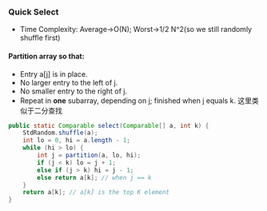 ### Quick Select
* Time Complexity: Average->O(N); Worst->1/2 N^2(so we still randomly shuffle first) 

#### Partition array so that: 
* Entry a[j] is in place.
* No larger entry to the left of j.
* No smaller entry to the right of j.
* Repeat in **one** subarray, depending on j; finished when j equals k. 这里类似于二分查找

```java
public static Comparable select(Comparable[] a, int k) {
	StdRandom.shuffle(a);
	int lo = 0, hi = a.length - 1;
	while (hi > lo) {
		int j = partition(a, lo, hi);
		if (j < k) lo = j + 1;
		else if (j > k) hi = j - 1;
		else return a[k]; // when j == k
	}
	return a[k]; // a[k] is the top K element
}
```
